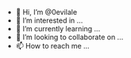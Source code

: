 - 👋 Hi, I’m @0evilale
- 👀 I’m interested in ...
- 🌱 I’m currently learning ...
- 💞️ I’m looking to collaborate on ...
- 📫 How to reach me ...

<!---
0evilale/0evilale is a ✨ special ✨ repository because its `README.md` (this file) appears on your GitHub profile.
You can click the Preview link to take a look at your changes.
--->
